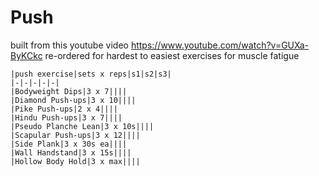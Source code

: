 # Push

built from this youtube video https://www.youtube.com/watch?v=GUXa-ByKCkc re-ordered for hardest to easiest exercises for muscle fatigue

    |push exercise|sets x reps|s1|s2|s3|
    |-|-|-|-|-|
    |Bodyweight Dips|3 x 7||||
    |Diamond Push-ups|3 x 10||||
    |Pike Push-ups|2 x 4||||
    |Hindu Push-ups|3 x 7||||
    |Pseudo Planche Lean|3 x 10s||||
    |Scapular Push-ups|3 x 12||||
    |Side Plank|3 x 30s ea||||
    |Wall Handstand|3 x 15s||||
    |Hollow Body Hold|3 x max||||

